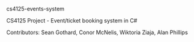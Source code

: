 </a>cs4125-events-system</h1>
<p dir="auto">CS4125 Project - Event/ticket booking system in C#</p>
<p dir="auto">Contributors:
Sean Gothard, Conor McNelis, Wiktoria Ziaja, Alan Phillips</p>
